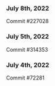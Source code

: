 ### July 8th, 2022

Commit #227028

### July 5th, 2022

Commit #314353


### July 4th, 2022

Commit #72281
